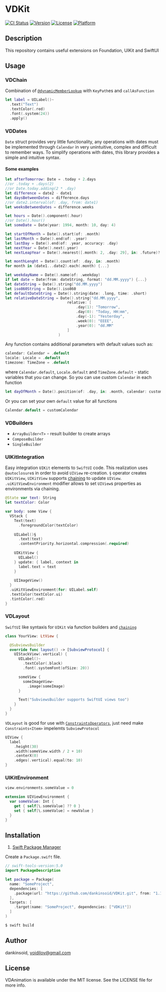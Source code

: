# VDKit

[![CI Status](https://img.shields.io/travis/dankinsoid/VD.svg?style=flat)](https://travis-ci.org/dankinsoid/VD)
[![Version](https://img.shields.io/cocoapods/v/VD.svg?style=flat)](https://cocoapods.org/pods/VD)
[![License](https://img.shields.io/cocoapods/l/VD.svg?style=flat)](https://cocoapods.org/pods/VD)
[![Platform](https://img.shields.io/cocoapods/p/VD.svg?style=flat)](https://cocoapods.org/pods/VD)

## Description
This repository contains useful extensions on Foundation, UIKit and SwiftUI

## Usage
### VDChain
Combination of [`@dynamicMemberLookup`](https://docs.swift.org/swift-book/ReferenceManual/Attributes.html) with `KeyPath`es and `callAsFunction`
```swift
let label = UILabel()~
  .text("Text")
  .textColor(.red)
  .font(.system(24))
  .apply()
```
### VDDates
`Date` struct provides very little functionality, any operations with dates must be implemented through `Calendar` in very unintuitive, complex and difficult to remember ways.
To simplify operations with dates, this library provides a simple and intuitive syntax.

#### Some examples
```swift
let afterTomorrow: Date = .today + 2.days
//or .today + .days(2)
//or Date.today.adding(2 * .day)
let difference = date2 - date1
let daysBetweenDates = difference.days
//or date2.interval(of: .day, from: date1)
let weeksBetweenDates = difference.weeks
```
```swift
let hours = Date().component(.hour)
//or Date().hour()
let someDate = Date(year: 1994, month: 10, day: 4) 
```
```swift
let startOfMonth = Date().start(of: .month)
let lastMonth = Date().end(of: .year)
let lastDay = Date().end(of: .year, accuracy: .day)
let nextYear = Date().next(.year)
let nextLeapYear = Date().nearest([.month: 2, .day: 29], in: .future)?.start(of: .year)
```
```swift
let monthLenght = Date().count(of: .day, in: .month)
for month in (date1...date2).each(.month) {...}
```
```swift
let weekdayName = Date().name(of: .weekday)
if let date = Date(from: dateString, format: "dd.MM.yyyy") {...}
let dateString = Date().string("dd.MM.yyyy")
let iso860String = Date().iso860
let defaultDateString = Date().string(date: .long, time: .short)
let relativeDateString = Date().string("dd.MM.yyyy",
                            relative: [
                                .day(1): "Tomorrow",
                                .day(0): "Today, HH:mm",
                                .day(-1): "Yesterday",
                                .week(0): "EEEE",       
                                .year(0): "dd.MM"
                            ]
                        )
```
Any function contains additional parameters with default values such as: 
```swift
calendar: Calendar = .default
locale: Locale = .default
timezone: TimeZone = .default
```
where `Calendar.default`, `Locale.default` and `TimeZone.default` - static variables that you can change.
So you can use custom `Calendar` in each function
```swift
let dayOfMonth = Date().position(of: .day, in: .month, calendar: customCalendar)
```
Or you can set your own `default` value for all functions
```swift
Calendar.default = customCalendar
```
### VDBuilders
- `ArrayBuilder<T>` - result builder to create arrays
- `ComposeBuilder`
- `SingleBuilder`

### UIKitIntegration
Easy integration `UIKit` elements to `SwiftUI` code.
This realization uses `@autoclosure`s in order to avoid `UIView` re-creation. `§` operator creates `UIKitView`, `UIKitView` supports [chaining](https://github.com/dankinsoid/VDKit/blob/master/README.md#vdchain) to update `UIView`. `.uiKitViewEnvironment` modifier allows to set `UIView`s properties as environments via chaining.
```swift
@State var text: String 
let textColor: Color 

var body: some View {
  VStack {
    Text(text)
      .foregroundColor(textColor)
  
    UILabel()§
      .text(text)
      .contentPriority.horizontal.compression(.required)
    
    UIKitView {
      UILabel()
    } update: { label, context in
      label.text = text
    }
    
    UIImageView()
  }
  .uiKitViewEnvironment(for: UILabel.self)
  .textColor(textColor.ui)
  .tintColor(.red)
}
```
### VDLayout
`SwiftUI` like syntaxis for `UIKit` via function builders and [`chaining`](https://github.com/dankinsoid/VDKit/blob/master/README.md#vdchain)
```swift
class YourView: LtView {

  @SubviewsBuilder
  override func layout() -> [SubviewProtocol] {
    UIStackView(.vertical) { 
      UILabel()~
        .textColor(.black)
        .font(.systemFont(ofSize: 20))

      someView { 
        someImageView~
          .image(someImage)
      }

      Text("SubviewsBuilder supports SwiftUI views too")
    }
  }
}
```
`VDLayout` is good for use with [`ConstraintsOperators`](https://github.com/dankinsoid/ConstraintsOperators), just need make `Constraints<Item>` impelemts `SubviewProtocol` 
```swift
UIView { 
  label
    .height(30)
    .width(someView.width / 2 + 10)
    .centerX(0)
    .edges(.vertical).equal(to: 10)
}
```
### UIKitEnvironment
```swift
view.environments.someValue = 0

extension UIViewEnvironment {
  var someValue: Int {
    get { self[\.someValue] ?? 0 }
    set { self[\.someValue] = newValue }
  }
}
```

## Installation
1.  [Swift Package Manager](https://github.com/apple/swift-package-manager)

Create a `Package.swift` file.
```swift
// swift-tools-version:5.0
import PackageDescription

let package = Package(
  name: "SomeProject",
  dependencies: [
    .package(url: "https://github.com/dankinsoid/VDKit.git", from: "1.130.0")
  ],
  targets: [
    .target(name: "SomeProject", dependencies: ["VDKit"])
  ]
)
```
```ruby
$ swift build
```

## Author

dankinsoid, voidilov@gmail.com

## License

VDAnimation is available under the MIT license. See the LICENSE file for more info.
